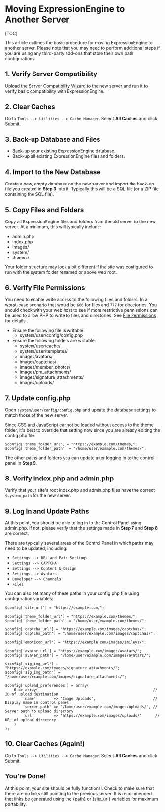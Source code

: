 <!--
    This source file is part of the open source project
    ExpressionEngine User Guide (https://github.com/ExpressionEngine/ExpressionEngine-User-Guide)

    @link      https://expressionengine.com/
    @copyright Copyright (c) 2003-2020, Packet Tide, LLC (https://packettide.com)
    @license   https://expressionengine.com/license Licensed under Apache License, Version 2.0
-->

# Moving ExpressionEngine to Another Server

[TOC]

This article outlines the basic procedure for moving ExpressionEngine to another server. Please note that you may need to perform additional steps if you are using any third-party add-ons that store their own path configurations.

## 1. Verify Server Compatibility

Upload the [Server Compatibility Wizard](installation/requirements.md#server-compatibility-wizard) to the new server and run it to verify basic compatibility with ExpressionEngine.

## 2. Clear Caches

Go to `Tools --> Utilities --> Cache Manager`. Select **All Caches** and click Submit.

## 3. Back-up Database and Files

- Back-up your existing ExpressionEngine database.
- Back-up all existing ExpressionEngine files and folders.

## 4. Import to the New Database

Create a new, empty database on the new server and import the back-up file you created in **Step 3** into it. Typically this will be a SQL file (or a ZIP file containing the SQL file).

## 5. Copy Files and Folders

Copy all ExpressionEngine files and folders from the old server to the new server. At a minimum, this will typically include:

- admin.php
- index.php
- images/
- system/
- themes/

Your folder structure may look a bit different if the site was configured to run with the system folder renamed or above web root.

## 6. Verify File Permissions

You need to enable write access to the following files and folders. In a worst-case scenario that would be `666` for files and `777` for directories. You should check with your web host to see if more restrictive permissions can be used to allow PHP to write to files and directories. See [File Permissions](troubleshooting/general.md#file-permissions) for details.

- Ensure the following file is writable:
  - system/user/config/config.php
- Ensure the following folders are writable:
  - system/user/cache/
  - system/user/templates/
  - images/avatars/
  - images/captchas/
  - images/member_photos/
  - images/pm_attachments/
  - images/signature_attachments/
  - images/uploads/

## 7. Update config.php

Open `system/user/config/config.php` and update the database settings to match those of the new server.

Since CSS and JavaScript cannot be loaded without access to the theme folder, it's best to override that setting now since you are already editing the config.php file:

    $config['theme_folder_url'] = "https://example.com/themes/";
    $config['theme_folder_path'] = "/home/user/example.com/themes/";

The other paths and folders you can update after logging in to the control panel in **Step 9**.

## 8. Verify index.php and admin.php

Verify that your site's root index.php and admin.php files have the correct `$system_path` for the new server.

## 9. Log In and Update Paths

At this point, you should be able to log in to the Control Panel using admin.php. If not, please verify that the settings made in **Step 7** and **Step 8** are correct.

There are typically several areas of the Control Panel in which paths may need to be updated, including:

- `Settings --> URL and Path Settings`
- `Settings --> CAPTCHA`
- `Settings --> Content & Design`
- `Settings --> Avatars`
- `Developer --> Channels`
- `Files`

You can also set many of these paths in your config.php file using configuration variables:

    $config['site_url'] = "https://example.com/";

    $config['theme_folder_url'] = "https://example.com/themes/";
    $config['theme_folder_path'] = "/home/user/example.com/themes/";

    $config['captcha_url'] = "https://example.com/images/captchas/";
    $config['captcha_path'] = "/home/user/example.com/images/captchas/";

    $config['emoticon_url'] = "https://example.com/images/smileys/";

    $config['avatar_url'] = "https://example.com/images/avatars/";
    $config['avatar_path'] = "/home/user/example.com/images/avatars/";

    $config['sig_img_url'] = "https://example.com/images/signature_attachments/";
    $config['sig_img_path'] = "/home/user/example.com/images/signature_attachments/";

    $config['upload_preferences'] = array(
        6 => array(                                                    // ID of upload destination
            'name'        => 'Image Uploads',                          // Display name in control panel
            'server_path' => '/home/user/example.com/images/uploads/', // Server path to upload directory
            'url'         => 'https://example.com/images/uploads/'      // URL of upload directory
        )
    );

## 10. Clear Caches (Again!)

Go to `Tools --> Utilities --> Cache Manager`. Select **All Caches** and click Submit.

## You're Done!

At this point, your site should be fully functional. Check to make sure that there are no links still pointing to the previous server. It is recommended that links be generated using the [{path}](templates/globals/path.md) or [{site_url}](templates/globals/single-variables.md#site_url) variables for maximum portability.
